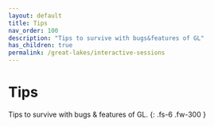 ```yaml
---
layout: default
title: Tips
nav_order: 100
description: "Tips to survive with bugs&features of GL"
has_children: true
permalink: /great-lakes/interactive-sessions
---
```


# Tips

Tips to survive with bugs & features of GL.
{: .fs-6 .fw-300 }
